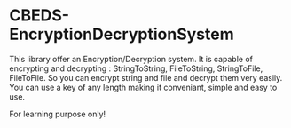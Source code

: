 # CBEDS-EncryptionDecryptionSystem
This library offer an Encryption/Decryption system. It is capable of encrypting and decrypting : StringToString, FileToString, StringToFile, FileToFile. So you can encrypt string and file and decrypt them very easily. You can use a key of any length making it conveniant, simple and easy to use.

For learning purpose only!
